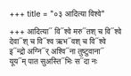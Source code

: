 +++
title = "०३ आदित्या विश्वे"

+++
आदित्या᳓ वि᳓श्वे मरु᳓तश् च वि᳓श्वे  
देवा᳓श् च वि᳓श्व ऋभ᳓वश् च वि᳓श्वे  
इ᳓न्द्रो अग्नि᳓र् अश्वि᳓ना तुष्टुवाना᳓  
यूय᳓म् पात सुअस्ति᳓भिः स᳓दा नः